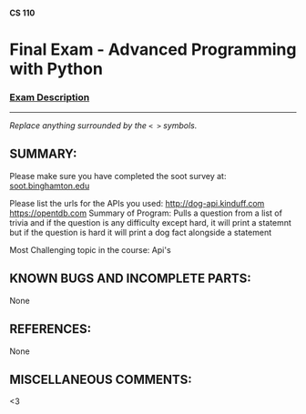 #### CS 110
# Final Exam - Advanced Programming with Python

### [Exam Description](https://docs.google.com/document/d/1FI-WV95nSTK1JMg5j5sKhxcbl46DPVPkBrxC3FMo45g/edit?usp=sharing)

***

_Replace anything surrounded by the `< >` symbols._

## SUMMARY:
Please make sure you have completed the soot survey at:
    [soot.binghamton.edu](https://soot.binghamton.edu)

Please list the urls for the APIs you used:
http://dog-api.kinduff.com
https://opentdb.com
  Summary of Program: Pulls a question from a list of trivia and if the question is any difficulty except hard, it will print a statemnt but if the question is hard it will print a dog fact alongside a statement

Most Challenging topic in the course:
Api's

## KNOWN BUGS AND INCOMPLETE PARTS:
 None

## REFERENCES:
 None

## MISCELLANEOUS COMMENTS:
 <3
